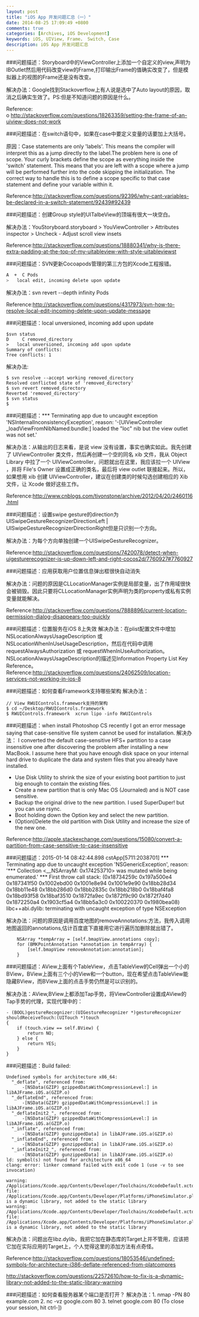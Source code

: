 ```yaml
---
layout: post
title: "iOS App 开发问题汇总（一）"
date: 2014-08-25 17:09:49 +0800
comments: true
categories: [Archives, iOS Development]
keywords: iOS, UIView, Frame， Switch, Case
description: iOS App 开发问题汇总
---
```


###问题描述：Storyboard中的ViewController上添加一个自定义的view,声明为IBOutlet然后用代码改变view的Frame,打印输出Frame的值确实改变了，但是模拟器上的视图的Frame还是没有改变。

  解决办法：Google找到Stackoverflow上有人说是选中了Auto layout的原因，取消之后确实生效了。PS:但是不知道问题的原因是什么。

Reference:  
o http://stackoverflow.com/questions/18263359/setting-the-frame-of-an-uiview-does-not-work

###问题描述：在switch语句中，如果在case中要定义变量的话要加上大括号。

原因：Case statements are only 'labels'. This means the compiler will interpret this as a jump directly to the label.The problem here is one of scope. Your curly brackets define the scope as everything inside the 'switch' statement. This means that you are left with a scope where a jump will be performed further into the code skipping the initialization. The correct way to handle this is to define a scope specific to that case statement and define your variable within it.  

Reference:http://stackoverflow.com/questions/92396/why-cant-variables-be-declared-in-a-switch-statement/92439#92439

###问题描述：创建Group style的UITalbeView的顶端有很大一块空白。  

解决办法：YouStoryboard.storyboard > YouViewController > Attributes inspector > Uncheck - Adjust scroll view insets    

Reference:http://stackoverflow.com/questions/18880341/why-is-there-extra-padding-at-the-top-of-my-uitableview-with-style-uitableviewst   

<!-- more -->

###问题描述：SVN更新Cocoapods管理的第三方包的Xcode工程报错。    
```bash
A  +  C Pods
>   local edit, incoming delete upon update
```

解决办法：svn revert --depth infinity Pods  

Reference:http://stackoverflow.com/questions/4317973/svn-how-to-resolve-local-edit-incoming-delete-upon-update-message  

###问题描述：local unversioned, incoming add upon update

```
$svn status
D     C removed_directory
>   local unversioned, incoming add upon update
Summary of conflicts:
Tree conflicts: 1
```

解决办法:

```
$ svn resolve --accept working removed_directory
Resolved conflicted state of 'removed_directory'
$ svn revert removed_directory
Reverted 'removed_directory'
$ svn status
$
```


###问题描述：*** Terminating app due to uncaught exception 'NSInternalInconsistencyException', reason: '-[UIViewController _loadViewFromNibNamed:bundle:] loaded the "loc" nib but the view outlet was not set.'    

解决办法：从输出的日志来看，是说 view 没有设置，事实也确实如此。我先创建了 UIViewController 类文件，然后再创建一个空的同名 xib 文件，我从 Object Library 中拉了一个 UIViewController，问题就出在这里，我应该拉一个 UIView ，并将 File's Owner 设置成正确的类名，最后将 view outlet 联接起来。所以，如果想用 xib 创建 UIViewController，建议在创建类的时候勾选创建相应的 Xib 文件，让 Xcode 做好这些工作。   

Reference:http://www.cnblogs.com/tivonstone/archive/2012/04/20/2460116.html    

###问题描述：设置swipe gesture的direction为UISwipeGestureRecognizerDirectionLeft | UISwipeGestureRecognizerDirectionRight但是只识别一个方向。   

解决办法：为每个方向单独创建一个UISwipeGestureRecognizer。   

Reference:http://stackoverflow.com/questions/7420078/detect-when-uigesturerecognizer-is-up-down-left-and-right-cocos2d/7760927#7760927    


###问题描述：应用获取用户位置信息弹出框很快自动消失

解决办法：问题的原因是CLLocationManager实例是局部变量，出了作用域很快会被销毁。因此只要将CLLocationManager实例声明为类的property或私有实例变量就能解决。

Reference:http://stackoverflow.com/questions/7888896/current-location-permission-dialog-disappears-too-quickly 

###问题描述：位置服务在iOS 8上失效
解决办法：在plist配置文件中增加NSLocationAlwaysUsageDescription 或NSLocationWhenInUseUsageDescription，然后在代码中调用requestAlwaysAuthorization 或 requestWhenInUseAuthorization。NSLocationAlwaysUsageDescription的描述见Information Property List Key Reference。
Reference:http://stackoverflow.com/questions/24062509/location-services-not-working-in-ios-8

###问题描述：如何查看Framework支持哪些架构
解决办法：

```
// View RWUIControls.framework支持的架构
$ cd ~/Desktop/RWUIControls.framework
$ RWUIControls.framework  xcrun lipo -info RWUIControls
```

###问题描述：when install Photoshop CS recently I got an error message saying that case-sensitive file system cannot be used for installation.
解决办法：
I converted the default case-sensitive HFS+ partition to a case insensitive one after discovering the problem after installing a new MacBook. I assume here that you have enough disk space on your internal hard drive to duplicate the data and system files that you already have installed.

* Use Disk Utility to shrink the size of your existing boot partition to just big enough to contain the existing files.
* Create a new partition that is only Mac OS (Journaled) and is NOT case sensitive.
* Backup the original drive to the new partition. I used SuperDuper! but you can use rsync.
* Boot holding down the Option key and select the new partition.
* (Option)Delete the old partition with Disk Utility and increase the size of the new one.

Reference:http://apple.stackexchange.com/questions/15080/convert-a-partition-from-case-sensitive-to-case-insensitive

###问题描述：2015-01-14 08:42:44.898 cstApp[5711:2038701] *** Terminating app due to uncaught exception 'NSGenericException', reason: '*** Collection <__NSArrayM: 0x174253710> was mutated while being enumerated.'
*** First throw call stack:
(0x18734259c 0x197a500e4 0x187341f50 0x1002ebd00 0x1001e8e94 0x1001e9e90 0x18bb28d34 0x18bb11e48 0x18bb286d0 0x18bb2835c 0x18bb218b0 0x18baf4fa8 0x18bd93f58 0x18baf3510 0x1872fa9ec 0x1872f9c90 0x1872f7d40 0x1872250a4 0x1903cf5a4 0x18bb5a3c0 0x100220370 0x1980bea08)
libc++abi.dylib: terminating with uncaught exception of type NSException

解决办法：问题的原因是调用百度地图的removeAnnotations:方法，我传入调用地图返回的annotations,估计百度底下直接用它进行遍历加删除就出错了。

```
    NSArray *tempArray = [self.bmapView.annotations copy];
    for (BMKPointAnnotation *annotation in tempArray) {
        [self.bmapView removeAnnotation:annotation];
    }
```

###问题描述：AView上面有个TableView，点击TableView的Cell弹出一个小的BView，BView上面有三个小的View和一个button，现在希望点击TableView能隐藏BView，而BView上面的点击手势仍然是可以识别的。

解决办法：AView,BView上都添加Tap手势，将ViewController设置成AView的Tap手势的代理，实现代理中的：

```
- (BOOL)gestureRecognizer:(UIGestureRecognizer *)gestureRecognizer shouldReceiveTouch:(UITouch *)touch
{
    if (touch.view == self.BView) {
        return NO;
    } else {
        return YES;
    }
}
```

###问题描述：Build failed:

```
Undefined symbols for architecture x86_64:
  "_deflate", referenced from:
      -[NSData(GZIP) gzippedDataWithCompressionLevel:] in libAJFrame.iOS.a(GZIP.o)
  "_deflateEnd", referenced from:
      -[NSData(GZIP) gzippedDataWithCompressionLevel:] in libAJFrame.iOS.a(GZIP.o)
  "_deflateInit2_", referenced from:
      -[NSData(GZIP) gzippedDataWithCompressionLevel:] in libAJFrame.iOS.a(GZIP.o)
  "_inflate", referenced from:
      -[NSData(GZIP) gunzippedData] in libAJFrame.iOS.a(GZIP.o)
  "_inflateEnd", referenced from:
      -[NSData(GZIP) gunzippedData] in libAJFrame.iOS.a(GZIP.o)
  "_inflateInit2_", referenced from:
      -[NSData(GZIP) gunzippedData] in libAJFrame.iOS.a(GZIP.o)
ld: symbol(s) not found for architecture x86_64
clang: error: linker command failed with exit code 1 (use -v to see invocation)

warning: /Applications/Xcode.app/Contents/Developer/Toolchains/XcodeDefault.xctoolchain/usr/bin/libtool: file: /Applications/Xcode.app/Contents/Developer/Platforms/iPhoneSimulator.platform/Developer/SDKs/iPhoneSimulator8.1.sdk/usr/lib/libz.dylib is a dynamic library, not added to the static library
warning: /Applications/Xcode.app/Contents/Developer/Toolchains/XcodeDefault.xctoolchain/usr/bin/libtool: file: /Applications/Xcode.app/Contents/Developer/Platforms/iPhoneSimulator.platform/Developer/SDKs/iPhoneSimulator8.1.sdk/usr/lib/libz.dylib is a dynamic library, not added to the static library
```
解决办法：问题出在libz.dylib，我把它加在静态库的Target上并不管用，应该把它加在实际应用的Target上，个人觉得这里的添加方法有点奇怪。

Reference:http://stackoverflow.com/questions/18053546/undefined-symbols-for-architecture-i386-deflate-referenced-from-platcompres  

http://stackoverflow.com/questions/22572610/how-to-fix-is-a-dynamic-library-not-added-to-the-static-library-warning  

###问题描述：如何查看服务器某个端口是否打开？
解决办法：1. nmap -PN 80 example.com
2. nc -vz google.com 80
3. telnet google.com 80 (To close your session, hit ctrl-])

